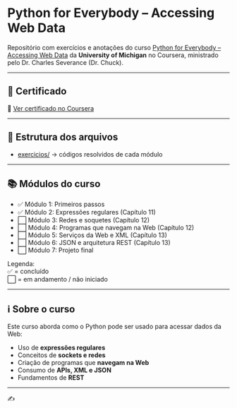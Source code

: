 # Python for Everybody – Accessing Web Data

Repositório com exercícios e anotações do curso [Python for Everybody – Accessing Web Data](https://www.coursera.org/learn/python-network-data) da **University of Michigan** no Coursera, ministrado pelo Dr. Charles Severance (Dr. Chuck).

---

## 📜 Certificado
🔗 [Ver certificado no Coursera](COLE_AQUI_SEU_LINK_QUANDO_CONCLUIR)

---

## 📂 Estrutura dos arquivos
- [exercicios/](exercicios) → códigos resolvidos de cada módulo

---

## 📚 Módulos do curso

- ✅ Módulo 1: Primeiros passos  
- ✅ Módulo 2: Expressões regulares (Capítulo 11)  
- ⬜ Módulo 3: Redes e soquetes (Capítulo 12)  
- ⬜ Módulo 4: Programas que navegam na Web (Capítulo 12)  
- ⬜ Módulo 5: Serviços da Web e XML (Capítulo 13)  
- ⬜ Módulo 6: JSON e arquitetura REST (Capítulo 13)  
- ⬜ Módulo 7: Projeto final  

Legenda:  
✅ = concluído  
⬜ = em andamento / não iniciado  

---

## ℹ️ Sobre o curso
Este curso aborda como o Python pode ser usado para acessar dados da Web:
- Uso de **expressões regulares**  
- Conceitos de **sockets e redes**  
- Criação de programas que **navegam na Web**  
- Consumo de **APIs, XML e JSON**  
- Fundamentos de **REST**  

---

✍️
